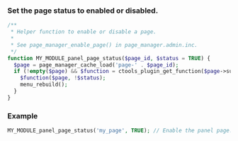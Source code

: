 ### Set the page status to enabled or disabled.

```php
/**
 * Helper function to enable or disable a page.
 *
 * See page_manager_enable_page() in page_manager.admin.inc.
 */
function MY_MODULE_panel_page_status($page_id, $status = TRUE) {
  $page = page_manager_cache_load('page-' . $page_id);
  if (!empty($page) && $function = ctools_plugin_get_function($page->subtask, 'enable callback')) {
    $function($page, !$status);
    menu_rebuild();
  }
}
```

### Example
```php
MY_MODULE_panel_page_status('my_page', TRUE); // Enable the panel page.
```